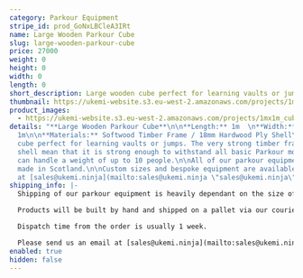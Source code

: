 ```yaml
---
category: Parkour Equipment
stripe_id: prod_GoNxLBCleA3IRt
name: Large Wooden Parkour Cube
slug: large-wooden-parkour-cube
price: 27000
weight: 0
height: 0
width: 0
length: 0
short_description: Large wooden cube perfect for learning vaults or jumps.
thumbnail: https://ukemi-website.s3.eu-west-2.amazonaws.com/projects/1mx1m_cube_thumb.jpg
product_images:
  - https://ukemi-website.s3.eu-west-2.amazonaws.com/projects/1mx1m_cube_1.jpg
details: "**Large Wooden Parkour Cube**\n\n**Length:** 1m  \n**Width:** 1m  \n**Height:**
  1m\n\n**Materials:** Softwood Timber Frame / 18mm Hardwood Ply Shell\n\nLarge wooden
  cube perfect for learning vaults or jumps. The very strong timber frame and plywood
  shell mean that it is strong enough to withstand all basic Parkour movements and
  can handle a weight of up to 10 people.\n\nAll of our parkour equipment is hand
  made in Scotland.\n\nCustom sizes and bespoke equipment are available, email us
  at [sales@ukemi.ninja](mailto:sales@ukemi.ninja \"sales@ukemi.ninja\")."
shipping_info: |-
  Shipping of our parkour equipment is heavily dependant on the size of your order, we generate quotes separately. We will email you an invoice for the shipping and upon receipt of payment, we will send your items.

  Products will be built by hand and shipped on a pallet via our courier. We currently only offer this service within the UK and Europe.

  Dispatch time from the order is usually 1 week.

  Please send us an email at [sales@ukemi.ninja](mailto:sales@ukemi.ninja "sales@ukemi.ninja") if you have any questions regarding this process.
enabled: true
hidden: false
---
```

